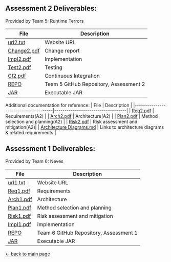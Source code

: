 ## Assessment 2 Deliverables:
Provided by Team 5: Runtime Terrors

| File                                 | Description                       |
|--------------------------------------|-----------------------------------|
| [url2.txt](/deliverables/url1.txt)   | Website URL                       |
| [Change2.pdf](/deliverables/Change2.pdf)   | Change report               |
| [Impl2.pdf](/deliverables/Impl2.pdf)   | Implementation                  |
| [Test2.pdf](/deliverables/Test2.pdf)   | Testing                         |
| [CI2.pdf](/deliverables/CI2.pdf)   | Continuous Integration              |
| [REPO](https://github.com/Runtime-Terrors-Team-5) | Team 5 GitHub Repository, Assessment 2|
| [JAR](/deliverables/PiazzaPanic1.jar)  | Executable JAR |

Additional documentation for reference:
| File                                 | Description                       |
|--------------------------------------|-----------------------------------|
| [Req2.pdf](/deliverables/Req2.pdf)   | Requirements(A2)                  |
| [Arch2.pdf](/deliverables/Arch2.pdf) | Architecture(A2)                  |
| [Plan2.pdf](/deliverables/Plan2.pdf) | Method selection and planning(A2) |
| [Risk2.pdf](/deliverables/Risk2.pdf) | Risk assessment and mitigation(A2)|
| [Architecture Diagrams.md](/arch.md) | Links to architecture diagrams & related requirements |

## Assessment 1 Deliverables: 
Provided by Team 6: Neves

| File                                 | Description
|--------------------------------------|-----------------------------------|
| [url1.txt](/deliverables/url1.txt)   | Website URL                       |
| [Req1.pdf](/deliverables/Req1.pdf)   | Requirements                      |
| [Arch1.pdf](/deliverables/Arch1.pdf) | Architecture                      |
| [Plan1.pdf](/deliverables/Plan1.pdf) | Method selection and planning     |
| [Risk1.pdf](/deliverables/Risk1.pdf) | Risk assessment and mitigation    |
| [Impl1.pdf](/deliverables/Impl1.pdf) | Implementation                    |
| [REPO](https://github.com/Neves6)    | Team 6 GitHub Repository, Assessment 1 |
| [JAR](/deliverables/PiazzaPanic1.jar)  | Executable JAR |


[← back to main page](/README.md)